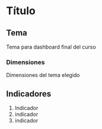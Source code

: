 # Título
## Tema
Tema para dashboard final del curso

### Dimensiones
Dimensiones del tema elegido

## Indicadores
1. Indicador
2. indicador
3. indicador

